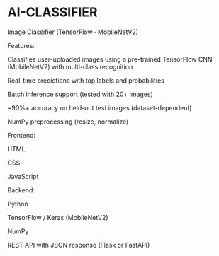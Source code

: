 # AI-CLASSIFIER
Image Classifier (TensorFlow · MobileNetV2)

Features:

Classifies user-uploaded images using a pre-trained TensorFlow CNN (MobileNetV2) with multi-class recognition

Real-time predictions with top labels and probabilities

Batch inference support (tested with 20+ images)

~90%+ accuracy on held-out test images (dataset-dependent)

NumPy preprocessing (resize, normalize)

Frontend:

HTML

CSS

JavaScript

Backend:

Python

TensorFlow / Keras (MobileNetV2)

NumPy

REST API with JSON response (Flask or FastAPI)
